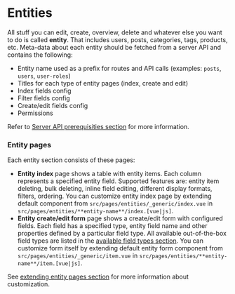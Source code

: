 # Entities

All stuff you can edit, create, overview, delete and whatever else you want to do is called **entity**. That includes users, posts, categories, tags, products, etc. Meta-data about each entity should be fetched from a server API and contains the following:
* Entity name used as a prefix for routes and API calls (examples: `posts`, `users`, `user-roles`)
* Titles for each type of entity pages (index, create and edit)
* Index fields config
* Filter fields config
* Create/edit fields config
* Permissions

Refer to [Server API prerequisities section](server-api-prerequisities.md) for more information.

### Entity pages

Each entity section consists of these pages:
* **Entity index** page shows a table with entity items. Each column represents a specified entity field. Supported features are: entity item deleting, bulk deleting, inline field editing, different display formats, filters, ordering. You can customize entity index page by extending default component from `src/pages/entities/_generic/index.vue` in `src/pages/entities/**entity-name**/index.[vue|js]`.
* **Entity create/edit form** page shows a create/edit form with configured fields. Each field has a specified type, entity field name and other properties defined by a particular field type. All available out-of-the-box field types are listed in the [available field types section](fields.md#available-field-types). You can customize form itself by extending default entity form component from `src/pages/entities/_generic/item.vue` in `src/pages/entities/**entity-name**/item.[vue|js]`.

See [extending entity pages section](customization/extending-entity-pages.md) for more information about customization.